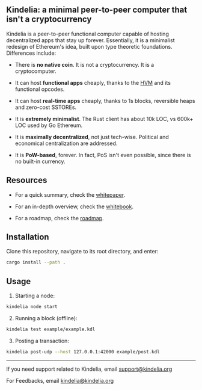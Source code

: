 Kindelia: a minimal peer-to-peer computer that isn't a cryptocurrency
---------------------------------------------------------------------

Kindelia is a peer-to-peer functional computer capable of hosting decentralized apps that stay up forever. Essentially, it is a minimalist redesign of Ethereum's idea, built upon type theoretic foundations. Differences include:

- There is **no native coin**. It is not a cryptocurrency. It is a cryptocomputer.

- It can host **functional apps** cheaply, thanks to the [HVM](https://github.com/kindelia/hvm) and its functional opcodes.

- It can host **real-time apps** cheaply, thanks to 1s blocks, reversible heaps and zero-cost SSTOREs.

- It is **extremely minimalist**. The Rust client has about 10k LOC, vs 600k+ LOC used by Go Ethereum.

- It is **maximally decentralized**, not just tech-wise. Political and economical centralization are addressed.

- It is **PoW-based**, forever. In fact, PoS isn't even possible, since there is no built-in currency.

Resources
---------

- For a quick summary, check the [whitepaper](WHITEPAPER.md).

- For an in-depth overview, check the [whitebook](WHITEBOOK.md).

- For a roadmap, check the [roadmap](ROADMAP.md).

Installation
------------

Clone this repository, navigate to its root directory, and enter:

```sh
cargo install --path .
```

Usage
-----

1. Starting a node:

```sh
kindelia node start
```

2. Running a block (offline):

```sh
kindelia test example/example.kdl
```

3. Posting a transaction:

```sh
kindelia post-udp --host 127.0.0.1:42000 example/post.kdl 
```


----


If you need support related to Kindelia, email [support@kindelia.org](mailto:support@kindelia.org)

For Feedbacks, email [kindelia@kindelia.org](mailto:kindelia@kindelia.com)
